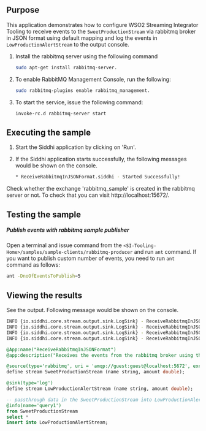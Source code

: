 ## Purpose

This application demonstrates how to configure WSO2 Streaming Integrator Tooling to receive events to the `SweetProductionStream` via rabbitmq broker in JSON format using default mapping and log the events in `LowProductionAlertStream` to the output console.

1. Install the rabbitmq server using the following command

    ```bash
    sudo apt-get install rabbitmq-server.
    ```

2. To enable RabbitMQ Management Console, run the following:

    ```bash
    sudo rabbitmq-plugins enable rabbitmq_management.
    ```

3. To start the service, issue the following command:

    ```bash
    invoke-rc.d rabbitmq-server start
    ```

## Executing the sample

1. Start the Siddhi application by clicking on 'Run'.
2. If the Siddhi application starts successfully, the following messages would be shown on the console.

    ```bash
    * ReceiveRabbitmqInJSONFormat.siddhi - Started Successfully!
    ```

Check whether the exchange 'rabbitmq_sample' is created in the rabbitmq server or not. To check that you can visit http://localhost:15672/.

## Testing the sample

##### Publish events with rabbitmq sample publisher

Open a terminal and issue command from the `<SI-Tooling-Home>/samples/sample-clients/rabbitmq-producer` and run `ant` command.
If you want to publish custom number of events, you need to run `ant` command as follows:

```bash
ant -DnoOfEventsToPublish=5
```

## Viewing the results

See the output. Following message would be shown on the console.

```bash
INFO {io.siddhi.core.stream.output.sink.LogSink} - ReceiveRabbitmqInJSONFormat : LowProducitonAlertStream : Event{timestamp=1513233900122, data=[Lollipop, 6186.0], isExpired=false}
INFO {io.siddhi.core.stream.output.sink.LogSink} - ReceiveRabbitmqInJSONFormat : LowProducitonAlertStream : Event{timestamp=1513233901122, data=[Donut, 7904.0], isExpired=false}
INFO {io.siddhi.core.stream.output.sink.LogSink} - ReceiveRabbitmqInJSONFormat : LowProducitonAlertStream : Event{timestamp=1513233902124, data=[Honeycomb, 4495.0], isExpired=false}
INFO {io.siddhi.core.stream.output.sink.LogSink} - ReceiveRabbitmqInJSONFormat : LowProducitonAlertStream : Event{timestamp=1513233903125, data=[Donut, 1393.0], isExpired=false}
```

```sql
@App:name("ReceiveRabbitmqInJSONFormat")
@app:description("Receives the events from the rabbitmq broker using the AMQP protocol.")

@source(type='rabbitmq', uri = 'amqp://guest:guest@localhost:5672', exchange.name = 'rabbitmq_sample',  @map(type='json'))
define stream SweetProductionStream (name string, amount double);

@sink(type='log')
define stream LowProductionAlertStream (name string, amount double);

-- passthrough data in the SweetProductionStream into LowProductionAlertStream
@info(name='query1')
from SweetProductionStream
select *
insert into LowProductionAlertStream;
```
